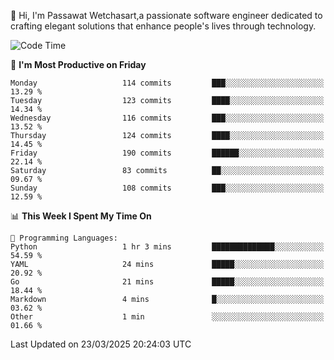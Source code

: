 
👋 Hi, I'm Passawat Wetchasart,a passionate software engineer dedicated to crafting elegant solutions that enhance people's lives through technology.


<!--START_SECTION:waka-->
![Code Time](http://img.shields.io/badge/Code%20Time-1%2C958%20hrs%2027%20mins-blue)

📅 **I'm Most Productive on Friday** 

```text
Monday                   114 commits         ███░░░░░░░░░░░░░░░░░░░░░░   13.29 % 
Tuesday                  123 commits         ████░░░░░░░░░░░░░░░░░░░░░   14.34 % 
Wednesday                116 commits         ███░░░░░░░░░░░░░░░░░░░░░░   13.52 % 
Thursday                 124 commits         ████░░░░░░░░░░░░░░░░░░░░░   14.45 % 
Friday                   190 commits         ██████░░░░░░░░░░░░░░░░░░░   22.14 % 
Saturday                 83 commits          ██░░░░░░░░░░░░░░░░░░░░░░░   09.67 % 
Sunday                   108 commits         ███░░░░░░░░░░░░░░░░░░░░░░   12.59 % 
```


📊 **This Week I Spent My Time On** 

```text
💬 Programming Languages: 
Python                   1 hr 3 mins         ██████████████░░░░░░░░░░░   54.59 % 
YAML                     24 mins             █████░░░░░░░░░░░░░░░░░░░░   20.92 % 
Go                       21 mins             █████░░░░░░░░░░░░░░░░░░░░   18.44 % 
Markdown                 4 mins              █░░░░░░░░░░░░░░░░░░░░░░░░   03.62 % 
Other                    1 min               ░░░░░░░░░░░░░░░░░░░░░░░░░   01.66 % 
```


 Last Updated on 23/03/2025 20:24:03 UTC
<!--END_SECTION:waka-->

<!--
**markpassawat/markpassawat** is a ✨ _special_ ✨ repository because its `README.md` (this file) appears on your GitHub profile.

Here are some ideas to get you started:

- 🔭 I’m currently working on ...
- 🌱 I’m currently learning ...
- 👯 I’m looking to collaborate on ...
- 🤔 I’m looking for help with ...
- 💬 Ask me about ...
- 📫 How to reach me: ...
- 😄 Pronouns: He/Him
- ⚡ Fun fact: ...
-->
